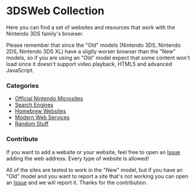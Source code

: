 # 3DSWeb Collection
Here you can find a set of websites and resources that work with the Nintendo 3DS family's browser.

Please remember that since the "Old" models (Nintendo 3DS, Nintendo 2DS, Nintendo 3DS XL) have a sligtly worser browser than the "New" models, so if you are using an "Old" model expect that some content won't load since it doesn't support video playback, HTML5 and advanced JavaScript.

### Categories
- [Official Nintendo Microsites](./microsite.html)
- [Search Engines](./search.html)
- [Homebrew Websites](./homebrew.html)
- [Modern Web Services](./services.html)
- [Random Stuff](./random)

### Contribute

If you want to add a website or your website, feel free to open an [Issue](https://github.com/3dsWeb/3dsweb.github.io/issues) adding the web address. Every type of website is allowed! 

All of the sites are tested to work in the "New" model, but if you have an "Old" model and you want to report a site that's not working you can open an [Issue](https://github.com/3dsWeb/3dsweb.github.io/issues) and we will report it. Thanks for the contribution.
